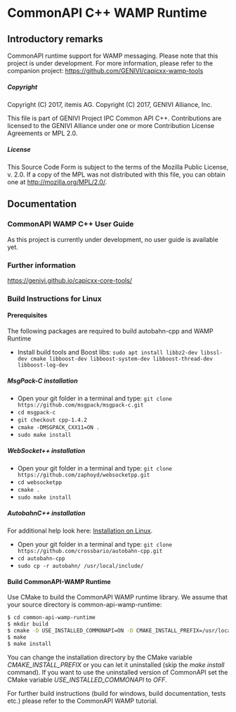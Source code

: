 # CommonAPI C++ WAMP Runtime

## Introductory remarks

CommonAPI runtime support for WAMP messaging. Please note that this project is under development.
For more information, please refer to the companion project: https://github.com/GENIVI/capicxx-wamp-tools

##### Copyright
Copyright (C) 2017, itemis AG.
Copyright (C) 2017, GENIVI Alliance, Inc.

This file is part of GENIVI Project IPC Common API C++.
Contributions are licensed to the GENIVI Alliance under
one or more Contribution License Agreements or MPL 2.0.

##### License
This Source Code Form is subject to the terms of the Mozilla Public License, v. 2.0.
If a copy of the MPL was not distributed with this file, you can obtain one at http://mozilla.org/MPL/2.0/.


## Documentation

### CommonAPI WAMP C++ User Guide
As this project is currently under development, no user guide is available yet.

### Further information
https://genivi.github.io/capicxx-core-tools/

### Build Instructions for Linux

#### Prerequisites
The following packages are required to build autobahn-cpp and WAMP Runtime

- Install build tools and Boost libs: `sudo apt install libbz2-dev libssl-dev cmake libboost-dev libboost-system-dev libboost-thread-dev libboost-log-dev`

##### MsgPack-C installation
- Open your git folder in a terminal and type: `git clone https://github.com/msgpack/msgpack-c.git`
- `cd msgpack-c`
- `git checkout cpp-1.4.2`
- `cmake -DMSGPACK_CXX11=ON .`
- `sudo make install`

##### WebSocket++ installation
- Open your git folder in a terminal and type: `git clone https://github.com/zaphoyd/websocketpp.git`
- `cd websocketpp`
- `cmake .`
- `sudo make install`

##### AutobahnC++ installation
For additional help look here: [Installation on Linux](https://github.com/crossbario/autobahn-cpp).
- Open your git folder in a terminal and type: `git clone https://github.com/crossbario/autobahn-cpp.git`
- `cd autobahn-cpp`
- `sudo cp -r autobahn/ /usr/local/include/`

#### Build CommonAPI-WAMP Runtime

Use CMake to build the CommonAPI WAMP runtime library. We assume that your source directory is common-api-wamp-runtime:

```bash
$ cd common-api-wamp-runtime
$ mkdir build
$ cmake -D USE_INSTALLED_COMMONAPI=ON -D CMAKE_INSTALL_PREFIX=/usr/local ..
$ make
$ make install
```

You can change the installation directory by the CMake variable _CMAKE_INSTALL_PREFIX_
or you can let it uninstalled (skip the _make install_ command).
If you want to use the uninstalled version of CommonAPI set the CMake variable
_USE_INSTALLED_COMMONAPI_ to _OFF_.

For further build instructions (build for windows, build documentation, tests etc.)
please refer to the CommonAPI WAMP tutorial.
